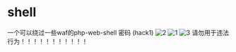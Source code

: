 # shell
一个可以绕过一些waf的php-web-shell
密码
(hack1)
![2](https://user-images.githubusercontent.com/90552883/229329758-e710e9eb-4ff5-494b-96de-e94ddeffa485.PNG)
![1](https://user-images.githubusercontent.com/90552883/229329759-be918412-97fe-4bf2-b039-477ad2afdc4d.PNG)
![3](https://user-images.githubusercontent.com/90552883/229329919-b6af1b86-3ce6-470c-bd13-e4eef2500599.PNG)
请勿用于违法行为！！！！！！！！！！！
